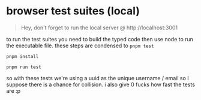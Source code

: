# browser test suites (local)

> Hey, don't forget to run the local server @ http://localhost:3001

to run the test suites you need to build the typed code then use node to run the executable file. these steps are condensed to `pnpm test`

```shell
pnpm install

pnpm run test
```

so with these tests we're using a uuid as the unique username / email so I suppose there is a chance for collision. i also give 0 fucks how fast the tests are :p
